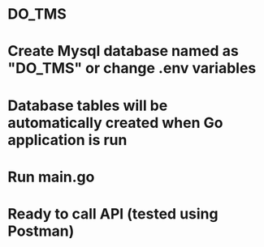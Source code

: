 # DO_TMS

# Create Mysql database named as "DO_TMS" or change .env variables
# Database tables will be automatically created when Go application is run
# Run main.go
# Ready to call API (tested using Postman)